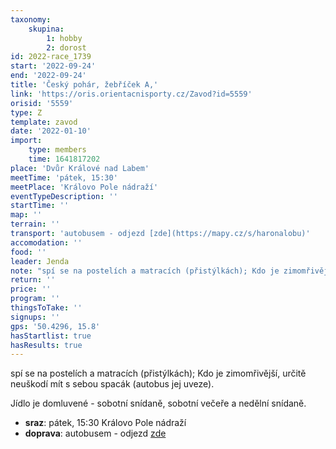 ```yaml
---
taxonomy:
    skupina:
        1: hobby
        2: dorost
id: 2022-race_1739
start: '2022-09-24'
end: '2022-09-24'
title: 'Český pohár, žebříček A,'
link: 'https://oris.orientacnisporty.cz/Zavod?id=5559'
orisid: '5559'
type: Z
template: zavod
date: '2022-01-10'
import:
    type: members
    time: 1641817202
place: 'Dvůr Králové nad Labem'
meetTime: 'pátek, 15:30'
meetPlace: 'Královo Pole nádraží'
eventTypeDescription: ''
startTime: ''
map: ''
terrain: ''
transport: 'autobusem - odjezd [zde](https://mapy.cz/s/haronalobu)'
accomodation: ''
food: ''
leader: Jenda
note: "spí se na postelích a matracích (přistýlkách); Kdo je zimomřivější, určitě neuškodí mít s sebou spacák (autobus jej uveze).\r\n\r\nJídlo je domluvené - sobotní snídaně, sobotní večeře a nedělní snídaně."
return: ''
price: ''
program: ''
thingsToTake: ''
signups: ''
gps: '50.4296, 15.8'
hasStartlist: true
hasResults: true
---
```


spí se na postelích a matracích (přistýlkách); Kdo je zimomřivější, určitě neuškodí mít s sebou spacák (autobus jej uveze).

Jídlo je domluvené - sobotní snídaně, sobotní večeře a nedělní snídaně.
* **sraz**: pátek, 15:30 Královo Pole nádraží
* **doprava**: autobusem - odjezd [zde](https://mapy.cz/s/haronalobu)
